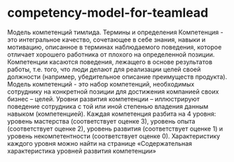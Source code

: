# competency-model-for-teamlead
Модель компетенций тимлида.
Термины и определения
Компетенция - это интегральное качество, сочетающее в себе знания, навыки и мотивацию, описанное в терминах наблюдаемого поведения, которое отличает хорошего работника от плохого на определенной позиции. Компетенции касаются поведения, лежащего в основе результатов работы, т.е. того, что люди делают для реализации целей своей должности (например, убедительное описание преимуществ продукта). 
Модель компетенций - это набор компетенций, необходимых сотруднику на конкретной позиции для достижения компанией своих бизнес – целей. 
Уровни развития компетенции – иллюстрируют поведение сотрудника с той или иной степенью владения данным навыком (компетенцией). Каждая компетенция разбита на 4 уровня: уровень мастерства (соответствует оценке 3), уровень опыта (соответствует оценке 2), уровень развития (соответствует оценке 1) и уровень некомпетентности (соответствует оценке 0). Характеристику каждого уровня можно найти на странице «Содержательная характеристика уровней развития компетенции» 
